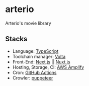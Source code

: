 # arterio
Arterio's movie library

## Stacks
- Language: [TypeScript](https://www.typescriptlang.org/)
- Toolchain manager: [Volta](https://volta.sh/)
- Front-End: [Next.js](https://nextjs.org/) || [Nuxt.js](https://ja.nuxtjs.org/)
- Hosting, Storage, CI: [AWS Amplify](https://aws.amazon.com/jp/amplify/)
- Cron: [GitHub Actions](https://github.com/features/actions)
- Crowler: [puppeteer](https://pptr.dev/)

